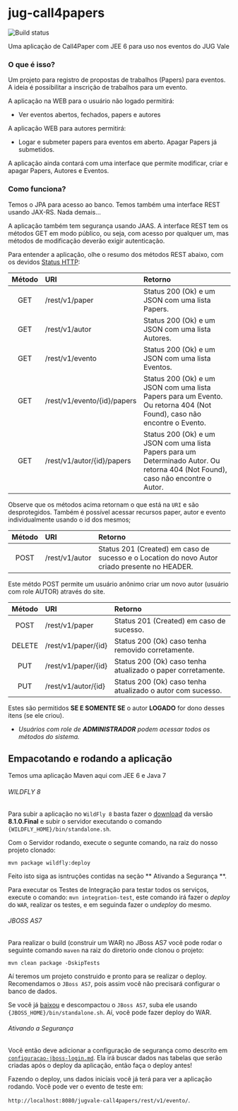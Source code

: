 jug-call4papers
===============

![Build status](https://travis-ci.org/CodeVale/jug-call4papers.png)

Uma aplicação de Call4Paper com JEE 6 para uso nos eventos do JUG Vale

### O que é isso?

Um projeto para registro de propostas de trabalhos (Papers) para eventos. A ideia é possibilitar a inscrição de trabalhos para um evento.

A aplicação na WEB para o usuário não logado permitirá:

* Ver eventos abertos, fechados, papers e autores

A aplicação WEB para autores permitirá:

* Logar e submeter papers para eventos em aberto. Apagar Papers já submetidos.

A aplicação ainda contará com uma interface que permite modificar, criar e apagar Papers, Autores e Eventos. 

### Como funciona?

Temos o JPA para acesso ao banco. Temos também uma interface REST usando JAX-RS. Nada demais...

A aplicação também tem segurança usando JAAS. A interface REST tem os métodos GET em modo público, ou seja, com acesso por qualquer um, mas métodos de modificação deverão exigir autenticação. 

Para entender a aplicação, olhe o resumo dos métodos REST abaixo, com os devidos [Status HTTP](http://www.restapitutorial.com/httpstatuscodes.html):


Método 	  | URI											              | Retorno 
:-----:	  | :-------------------------------------| :------------------
GET		    | /rest/v1/paper                        |  Status 200 (Ok) e um JSON com uma lista Papers.
GET		    | /rest/v1/autor                        |  Status 200 (Ok) e um JSON com uma lista Autores.
GET		    | /rest/v1/evento                       |  Status 200 (Ok) e um JSON com uma lista Eventos.
GET		    | /rest/v1/evento/{id}/papers           |  Status 200 (Ok) e um JSON com uma lista Papers para um Evento. Ou retorna 404 (Not Found), caso não encontre o Evento.
GET		    | /rest/v1/autor/{id}/papers            |  Status 200 (Ok) e um JSON com uma lista Papers para um Determinado Autor. Ou retorna 404 (Not Found), caso não encontre o Autor.

Observe que os métodos acima retornam o que está na `URI` e são desprotegidos. Também é possível acessar recursos paper, autor e evento individualmente usando o id dos mesmos;

Método 	  | URI											              | Retorno           
:-----:	  | :-------------------------------------| :------------------
POST		  | /rest/v1/autor                        | Status 201 (Created) em caso de sucesso e o Location do novo Autor criado presente no HEADER.

Este métdo POST permite um usuário anônimo criar um novo autor (usuário com role AUTOR) através do site.

Método 	                | URI											              | Retorno           
:----------------------:| :-------------------------------------| :------------------
POST		  | /rest/v1/paper                                | Status 201 (Created) em caso de sucesso.
DELETE                  | /rest/v1/paper/{id}                   | Status 200 (Ok) caso tenha removido corretamente.
PUT                     | /rest/v1/paper/{id}                   | Status 200 (Ok) caso tenha atualizado o paper corretamente.
PUT		                  | /rest/v1/autor/{id}                   | Status 200 (Ok) caso tenha atualizado o autor com sucesso.


Estes são permitidos **SE E SOMENTE SE** o autor **LOGADO** for dono desses itens (se ele criou).

* _Usuários com role de **ADMINISTRADOR** podem acessar todos os métodos do sistema._


Empacotando e rodando a aplicação
--------

Temos uma aplicação Maven aqui com JEE 6 e Java 7

###### WILDFLY 8

Para subir a aplicação no `WildFly 8` basta fazer o [download](http://wildfly.org/downloads/) da versão **8.1.0.Final** e subir o servidor executando o comando `{WILDFLY_HOME}/bin/standalone.sh`.

Com o Servidor rodando, execute o segunte comando, na raiz do nosso projeto clonado:

`mvn package wildfly:deploy`

Feito isto siga as isntruções contidas na seção ** Ativando a Segurança **.

Para executar os Testes de Integração para testar todos os serviços, execute o comando: `mvn integration-test`, este comando irá fazer o _deploy_ do `WAR`, realizar os testes, e em seguinda fazer o _undeploy_ do mesmo.

###### JBOSS AS7

Para realizar o build (construir um WAR) no JBoss AS7 você pode rodar o seguinte comando `maven` na raiz do diretorio onde clonou o projeto:

`mvn clean package -DskipTests`

Aí teremos um projeto construido e pronto para se realizar o deploy. Recomendamos o `JBoss AS7`, pois assim você não precisará configurar o banco de dados.

Se você já [baixou](http://www.jboss.org/jbossas/downloads/) e descompactou o `JBoss AS7`, suba ele usando `{JBOSS_HOME}/bin/standalone.sh`. Aí, você pode fazer deploy do WAR. 

###### Ativando a Segurança

Você então deve adicionar a configuração de segurança como descrito em [`configuracao-jboss-login.md`](https://github.com/CodeVale/jug-call4papers/blob/master/configuracao-jboss-login.md). Ela irá buscar dados nas tabelas que serão criadas após o deploy da aplicação, então faça o deploy antes!

Fazendo o deploy, uns dados inicíais você já terá para ver a aplicação rodando. Você pode ver o evento de teste em:

`http://localhost:8080/jugvale-call4papers/rest/v1/evento/`.







